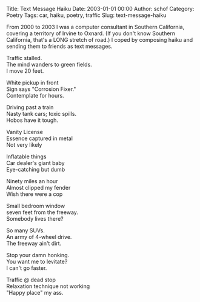 Title: Text Message Haiku
Date: 2003-01-01 00:00
Author: schof
Category: Poetry
Tags: car, haiku, poetry, traffic
Slug: text-message-haiku

From 2000 to 2003 I was a computer consultant in Southern California,
covering a territory of Irvine to Oxnard. (If you don't know Southern
California, that's a LONG stretch of road.) I coped by composing haiku
and sending them to friends as text messages.

Traffic stalled.  
The mind wanders to green fields.  
I move 20 feet.

White pickup in front  
Sign says "Corrosion Fixer."  
Contemplate for hours.

Driving past a train  
Nasty tank cars; toxic spills.  
Hobos have it tough.

Vanity License  
Essence captured in metal  
Not very likely

Inflatable things  
Car dealer's giant baby  
Eye-catching but dumb

Ninety miles an hour  
Almost clipped my fender  
Wish there were a cop

Small bedroom window  
seven feet from the freeway.  
Somebody lives there?

So many SUVs.  
An army of 4-wheel drive.  
The freeway ain't dirt.

Stop your damn honking.  
You want me to levitate?  
I can't go faster.

Traffic @ dead stop  
Relaxation technique not working  
"Happy place" my ass.

